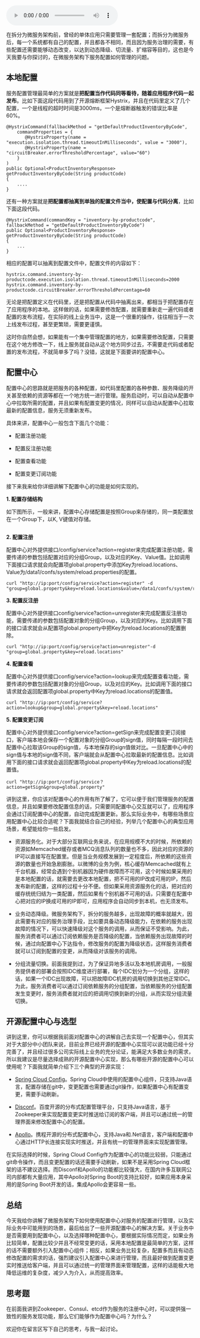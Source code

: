 <audio title="22 _ 如何管理服务配置？" src="https://static001.geekbang.org/resource/audio/83/26/83cf7fde61f71256086a5713fb0f8226.mp3" controls="controls"></audio> 
<p>在拆分为微服务架构前，曾经的单体应用只需要管理一套配置；而拆分为微服务后，每一个系统都有自己的配置，并且都各不相同，而且因为服务治理的需要，有些配置还需要能够动态改变，以达到动态降级、切流量、扩缩容等目的，这也是今天我要与你探讨的，<span class="orange">在微服务架构下服务配置如何管理的问题。</span></p>
<h2>本地配置</h2>
<p>服务配置管理最简单的方案就是<strong>把配置当作代码同等看待，随着应用程序代码一起发布</strong>。比如下面这段代码用到了开源熔断框架Hystrix，并且在代码里定义了几个配置，一个是线程的超时时间是3000ms，一个是熔断器触发的错误比率是60%。</p>
<pre><code>@HystrixCommand(fallbackMethod = &quot;getDefaultProductInventoryByCode&quot;,
    commandProperties = {
       @HystrixProperty(name = &quot;execution.isolation.thread.timeoutInMilliseconds&quot;, value = &quot;3000&quot;),
       @HystrixProperty(name = &quot;circuitBreaker.errorThresholdPercentage&quot;, value=&quot;60&quot;)
    }
)
public Optional&lt;ProductInventoryResponse&gt; getProductInventoryByCode(String productCode)
{
    ....
}
</code></pre>
<p>还有一种方案就是<strong>把配置都抽离到单独的配置文件当中，使配置与代码分离</strong>，比如下面这段代码。</p>
<pre><code>@HystrixCommand(commandKey = &quot;inventory-by-productcode&quot;, fallbackMethod = &quot;getDefaultProductInventoryByCode&quot;)
public Optional&lt;ProductInventoryResponse&gt; getProductInventoryByCode(String productCode)
{
    ...
}
</code></pre>
<p>相应的配置可以抽离到配置文件中，配置文件的内容如下：</p>
<pre><code>hystrix.command.inventory-by-productcode.execution.isolation.thread.timeoutInMilliseconds=2000
hystrix.command.inventory-by-productcode.circuitBreaker.errorThresholdPercentage=60
</code></pre>
<p>无论是把配置定义在代码里，还是把配置从代码中抽离出来，都相当于把配置存在了应用程序的本地。这样做的话，如果需要修改配置，就需要重新走一遍代码或者配置的发布流程，在实际的线上业务当中，这是一个很重的操作，往往相当于一次上线发布过程，甚至更繁琐，需要更谨慎。</p>
<p>这时你自然会想，如果能有一个集中管理配置的地方，如果需要修改配置，只需要在这个地方修改一下，线上服务就自动从这个地方同步过去，不需要走代码或者配置的发布流程，不就简单多了吗？没错，这就是下面要讲的配置中心。</p><!-- [[[read_end]]] -->
<h2>配置中心</h2>
<p>配置中心的思路就是把服务的各种配置，如代码里配置的各种参数、服务降级的开关甚至依赖的资源等都在一个地方统一进行管理。服务启动时，可以自动从配置中心中拉取所需的配置，并且如果有配置变更的情况，同样可以自动从配置中心拉取最新的配置信息，服务无须重新发布。</p>
<p>具体来讲，配置中心一般包含下面几个功能：</p>
<ul>
<li>
<p>配置注册功能</p>
</li>
<li>
<p>配置反注册功能</p>
</li>
<li>
<p>配置查看功能</p>
</li>
<li>
<p>配置变更订阅功能</p>
</li>
</ul>
<p>接下来我来给你详细讲解下配置中心的功能是如何实现的。</p>
<p><strong>1. 配置存储结构</strong></p>
<p>如下图所示，一般来讲，配置中心存储配置是按照Group来存储的，同一类配置放在一个Group下，以K, V键值对存储。</p>
<p><img src="https://static001.geekbang.org/resource/image/ac/4e/ac57322b53b16525e5c1c26b036e694e.jpg" alt="" /></p>
<p><strong>2. 配置注册</strong></p>
<p>配置中心对外提供接口/config/service?action=register来完成配置注册功能，需要传递的参数包括配置对应的分组Group，以及对应的Key、Value值。比如调用下面接口请求就会向配置项global.property中添加Key为reload.locations、Value为/data1/confs/system/reload.properties的配置。</p>
<pre><code>curl &quot;http://ip:port/config/service?action=register&quot; -d &quot;group=global.property&amp;key=reload.locations&amp;value=/data1/confs/system/reload.properties&quot;
</code></pre>
<p><strong>3. 配置反注册</strong></p>
<p>配置中心对外提供接口config/service?action=unregister来完成配置反注册功能，需要传递的参数包括配置对象的分组Group，以及对应的Key。比如调用下面的接口请求就会从配置项global.property中把Key为reload.locations的配置删除。</p>
<pre><code>curl &quot;http://ip:port/config/service?action=unregister&quot;-d &quot;group=global.property&amp;key=reload.locations&quot;
</code></pre>
<p><strong>4. 配置查看</strong></p>
<p>配置中心对外提供接口config/service?action=lookup来完成配置查看功能，需要传递的参数包括配置对象的分组Group，以及对应的Key。比如调用下面的接口请求就会返回配置项global.property中Key为reload.locations的配置值。</p>
<pre><code>curl &quot;http://ip:port/config/service?action=lookup&amp;group=global.property&amp;key=reload.locations&quot;
</code></pre>
<p><strong>5. 配置变更订阅</strong></p>
<p>配置中心对外提供接口config/service?action=getSign来完成配置变更订阅接口，客户端本地会保存一个配置对象的分组Group的sign值，同时每隔一段时间去配置中心拉取该Group的sign值，与本地保存的sign值做对比。一旦配置中心中的sign值与本地的sign值不同，客户端就会从配置中心拉取最新的配置信息。比如调用下面的接口请求就会返回配置项global.property中Key为reload.locations的配置值。</p>
<pre><code>curl &quot;http://ip:port/config/service？action=getSign&amp;group=global.property&quot;
</code></pre>
<p>讲到这里，你应该对配置中心的作用有所了解了，它可以便于我们管理服务的配置信息，并且如果要修改配置信息的话，只需要同配置中心交互就可以了，应用程序会通过订阅配置中心的配置，自动完成配置更新。那么实际业务中，有哪些场景应用配置中心比较合适呢？下面我就结合自己的经验，列举几个配置中心的典型应用场景，希望能给你一些启发。</p>
<ul>
<li>
<p>资源服务化。对于大部分互联网业务来说，在应用规模不大的时候，所依赖的资源如Memcached缓存或者MCQ消息队列的数量也不多，因此对应的资源的IP可以直接写在配置里。但是当业务规模发展到一定程度后，所依赖的这些资源的数量也开始急剧膨胀。以微博的业务为例，核心缓存Memcached就有上千台机器，经常会遇到个别机器因为硬件故障而不可用，这个时候如果采用的是本地配置的话，就需要去更改本地配置，把不可用的IP改成可用的IP，然后发布新的配置，这样的过程十分不便。但如果采用资源服务化的话，把对应的缓存统统归结为一类配置，然后如果有个别机器不可用的话，只需要在配置中心把对应的IP换成可用的IP即可，应用程序会自动同步到本机，也无须发布。</p>
</li>
<li>
<p>业务动态降级。微服务架构下，拆分的服务越多，出现故障的概率就越大，因此需要有对应的服务治理手段，比如要具备动态降级能力，在依赖的服务出现故障的情况下，可以快速降级对这个服务的调用，从而保证不受影响。为此，服务消费者可以通过订阅依赖服务是否降级的配置，当依赖服务出现故障的时候，通过向配置中心下达指令，修改服务的配置为降级状态，这样服务消费者就可以订阅到配置的变更，从而降级对该服务的调用。</p>
</li>
<li>
<p>分组流量切换。前面我提到过，为了保证异地多活以及本地机房调用，一般服务提供者的部署会按照IDC维度进行部署，每个IDC划分为一个分组，这样的话，如果一个IDC出现故障，可以把故障IDC机房的调用切换到其他正常IDC。为此，服务消费者可以通过订阅依赖服务的分组配置，当依赖服务的分组配置发生变更时，服务消费者就对应的把调用切换到新的分组，从而实现分组流量切换。</p>
</li>
</ul>
<h2>开源配置中心与选型</h2>
<p>讲到这里，你可以根据我前面对配置中心的讲解自己去实现一个配置中心，但其实对于大部分中小团队来说，目前业界已经开源的配置中心实现可以说功能已经十分完善了，并且经过很多公司实际线上业务的充分论证，能满足大多数业务的需求，所以我建议是尽量选择成熟的开源配置中心实现，那么有哪些开源的配置中心可以使用呢？下面我就简单介绍下三个典型的开源实现：</p>
<ul>
<li>
<p><a href="https://github.com/spring-cloud/spring-cloud-config">Spring Cloud Config</a>。Spring Cloud中使用的配置中心组件，只支持Java语言，配置存储在git中，变更配置也需要通过git操作，如果配置中心有配置变更，需要手动刷新。</p>
</li>
<li>
<p><a href="https://github.com/knightliao/disconf">Disconf</a>。百度开源的分布式配置管理平台，只支持Java语言，基于Zookeeper来实现配置变更实时推送给订阅的客户端，并且可以通过统一的管理界面来修改配置中心的配置。</p>
</li>
<li>
<p><a href="https://github.com/ctripcorp/apollo">Apollo</a>。携程开源的分布式配置中心，支持Java和.Net语言，客户端和配置中心通过HTTP长连接实现实时推送，并且有统一的管理界面来实现配置管理。</p>
</li>
</ul>
<p>在实际选择的时候，Spring Cloud Config作为配置中心的功能比较弱，只能通过git命令操作，而且变更配置的话还需要手动刷新，如果不是采用Spring Cloud框架的话不建议选择。而Disconf和Apollo的功能都比较强大，在国内许多互联网公司内部都有大量应用，其中Apollo对Spring Boot的支持比较好，如果应用本身采用的是Spring Boot开发的话，集成Apollo会更容易一些。</p>
<h2>总结</h2>
<p>今天我给你讲解了微服务架构下如何使用配置中心对服务的配置进行管理，以及实际业务中可能用到的场景，最后给出了一些开源配置中心的解决方案。关于业务中是否需要用到配置中心，以及选择哪种配置中心，要根据实际情况而定，如果业务比较简单，配置比较少并且不经常变更的话，采用本地配置是最简单的方案，这样的话不需要额外引入配置中心组件；相反，如果业务比较复杂，配置多而且有动态修改配置的需求的话，强烈建议引入配置中心来进行管理，而且最好做到配置变更实时推送给客户端，并且可以通过统一的管理界面来管理配置，这样的话能极大地降低运维的复杂度，减少人为介入，从而提高效率。</p>
<h2>思考题</h2>
<p>在前面我讲到Zookeeper、Consul、etcd作为服务的注册中心时，可以提供强一致性的服务发现功能，那么它们能够作为配置中心吗？为什么？</p>
<p>欢迎你在留言区写下自己的思考，与我一起讨论。</p>
<p></p>
